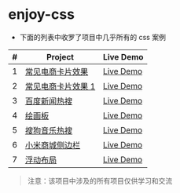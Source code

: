 # enjoy-css

- 下面的列表中收罗了项目中几乎所有的 css 案例

|  #  | Project                                                                                       | Live Demo                                                                          |
| :-: | --------------------------------------------------------------------------------------------- | ---------------------------------------------------------------------------------- |
|  1  | [常见电商卡片效果](https://gitee.com/gu-li-han-river/enjoy-css/tree/develop/src/good-card)    | [Live Demo](https://gu-li-han-river.gitee.io/enjoy-css/good-card/index.html)       |
|  2  | [常见电商卡片效果 1](https://gitee.com/gu-li-han-river/enjoy-css/tree/develop/src/good-card1) | [Live Demo](https://gu-li-han-river.gitee.io/enjoy-css/good-card1/index.html)      |
|  3  | [百度新闻热搜](https://gitee.com/gu-li-han-river/enjoy-css/tree/develop/src/baidu-news-list)  | [Live Demo](https://gu-li-han-river.gitee.io/enjoy-css/baidu-news-list/index.html) |
|  4  | [绘画板](https://gitee.com/gu-li-han-river/enjoy-css/tree/develop/src/drawing-board)          | [Live Demo](https://gu-li-han-river.gitee.io/enjoy-css/drawing-board/index.html)   |
|  5  | [搜狗音乐热搜](https://gitee.com/gu-li-han-river/enjoy-css/tree/develop/src/sougou-list)      | [Live Demo](https://gu-li-han-river.gitee.io/enjoy-css/sougou-list/index.html)     |
|  6  | [小米商城侧边栏](https://gitee.com/gu-li-han-river/enjoy-css/tree/develop/src/xiaomi-sidebar) | [Live Demo](https://gu-li-han-river.gitee.io/enjoy-css/xiaomi-sidebar/index.html)  |
|  7  | [浮动布局](https://gitee.com/gu-li-han-river/enjoy-css/tree/develop/src/float-bar)            | [Live Demo](https://gu-li-han-river.gitee.io/enjoy-css/float-bar/index.html)       |

> 注意：该项目中涉及的所有项目仅供学习和交流
